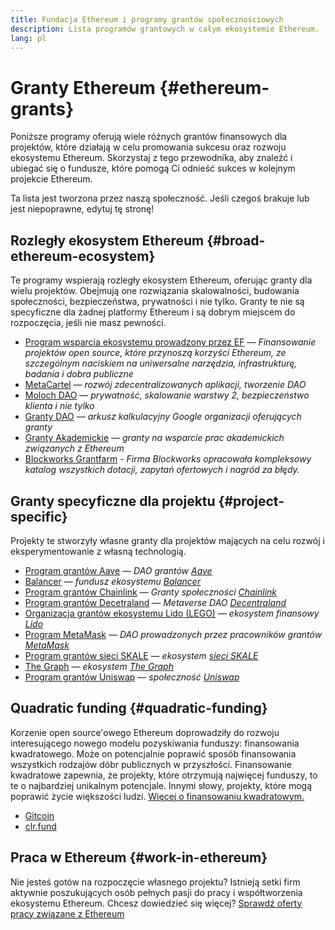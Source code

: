 ```yaml
---
title: Fundacja Ethereum i programy grantów społecznościowych
description: Lista programów grantowych w całym ekosystemie Ethereum.
lang: pl
---
```


# Granty Ethereum {#ethereum-grants}

Poniższe programy oferują wiele różnych grantów finansowych dla projektów, które działają w celu promowania sukcesu oraz rozwoju ekosystemu Ethereum. Skorzystaj z tego przewodnika, aby znaleźć i ubiegać się o fundusze, które pomogą Ci odnieść sukces w kolejnym projekcie Ethereum.

Ta lista jest tworzona przez naszą społeczność. Jeśli czegoś brakuje lub jest niepoprawne, edytuj tę stronę!

## Rozległy ekosystem Ethereum {#broad-ethereum-ecosystem}

Te programy wspierają rozległy ekosystem Ethereum, oferując granty dla wielu projektów. Obejmują one rozwiązania skalowalności, budowania społeczności, bezpieczeństwa, prywatności i nie tylko. Granty te nie są specyficzne dla żadnej platformy Ethereum i są dobrym miejscem do rozpoczęcia, jeśli nie masz pewności.

- [Program wsparcia ekosystemu prowadzony przez EF](https://esp.ethereum.foundation) — _Finansowanie projektów open source, które przynoszą korzyści Ethereum, ze szczególnym naciskiem na uniwersalne narzędzia, infrastrukturę, badania i dobra publiczne_
- [MetaCartel](https://www.metacartel.org/grants/) — _rozwój zdecentralizowanych aplikacji, tworzenie DAO_
- [Moloch DAO](https://www.molochdao.com/) — _prywatność, skalowanie warstwy 2, bezpieczeństwo klienta i nie tylko_
- [Granty DAO](https://docs.google.com/spreadsheets/d/1XHc-p_MHNRdjacc8uOEjtPoWL86olP4GyxAJOFO0zxY/edit#gid=0) — _arkusz kalkulacyjny Google organizacji oferujących granty_
- [Granty Akademickie](https://esp.ethereum.foundation/academic-grants) — _granty na wsparcie prac akademickich związanych z Ethereum_
- [Blockworks Grantfarm](https://blockworks.co/grants/programs) - _Firma Blockworks opracowała kompleksowy katalog wszystkich dotacji, zapytań ofertowych i nagród za błędy._

## Granty specyficzne dla projektu {#project-specific}

Projekty te stworzyły własne granty dla projektów mających na celu rozwój i eksperymentowanie z własną technologią.

- [Program grantów Aave](https://aavegrants.org/) — _DAO grantów [Aave](https://aave.com/)_
- [Balancer](https://quark-ceres-740.notion.site/Balancer-Grants-938f1b979810427f8d903a904315da41) — _fundusz ekosystemu [Balancer](https://balancer.fi/)_
- [Program grantów Chainlink](https://chain.link/community/grants) — _Granty społeczności [Chainlink](https://chain.link/)_
- [Program grantów Decetraland](https://governance.decentraland.org/grants/) — _Metaverse DAO [Decentraland](https://decentraland.org/)_
- [Organizacja grantów ekosystemu Lido (LEGO)](https://lido.fi/lego) — _ekosystem finansowy [Lido](https://lido.fi/)_
- [Program MetaMask](https://metamaskgrants.org/) — _DAO prowadzonych przez pracowników grantów [MetaMask](https://metamask.io/)_
- [Program grantów sieci SKALE](https://skale.space/developers#grants) — _ekosystem [sieci SKALE](https://skale.space/)_
- [The Graph](https://airtable.com/shrdfvnFvVch3IOVm) — _ekosystem [The Graph](https://thegraph.com/)_
- [Program grantów Uniswap](https://www.uniswapfoundation.org/apply-for-a-grant) — _społeczność [Uniswap](https://uniswap.org/)_

## Quadratic funding {#quadratic-funding}

Korzenie open source'owego Ethereum doprowadziły do rozwoju interesującego nowego modelu pozyskiwania funduszy: finansowania kwadratowego. Może on potencjalnie poprawić sposób finansowania wszystkich rodzajów dóbr publicznych w przyszłości. Finansowanie kwadratowe zapewnia, że projekty, które otrzymują najwięcej funduszy, to te o najbardziej unikalnym potencjale. Innymi słowy, projekty, które mogą poprawić życie większości ludzi. [Więcej o finansowaniu kwadratowym.](/defi/#quadratic-funding)

- [Gitcoin](https://gitcoin.co/grants)
- [clr.fund](https://clr.fund/)

## Praca w Ethereum {#work-in-ethereum}

Nie jesteś gotów na rozpoczęcie własnego projektu? Istnieją setki firm aktywnie poszukujących osób pełnych pasji do pracy i współtworzenia ekosystemu Ethereum. Chcesz dowiedzieć się więcej? [Sprawdź oferty pracy związane z Ethereum](/community/get-involved/#ethereum-jobs)
